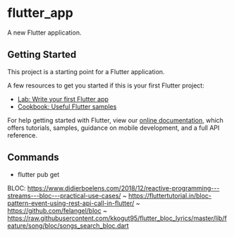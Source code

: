 # flutter_app

A new Flutter application.

## Getting Started

This project is a starting point for a Flutter application.

A few resources to get you started if this is your first Flutter project:

- [Lab: Write your first Flutter app](https://flutter.dev/docs/get-started/codelab)
- [Cookbook: Useful Flutter samples](https://flutter.dev/docs/cookbook)

For help getting started with Flutter, view our
[online documentation](https://flutter.dev/docs), which offers tutorials,
samples, guidance on mobile development, and a full API reference.

## Commands
 - flutter pub get

 BLOC: https://www.didierboelens.com/2018/12/reactive-programming---streams---bloc---practical-use-cases/
 ~ https://fluttertutorial.in/bloc-pattern-event-using-rest-api-call-in-flutter/
 ~ https://github.com/felangel/bloc
 ~ https://raw.githubusercontent.com/kkogut95/flutter_bloc_lyrics/master/lib/feature/song/bloc/songs_search_bloc.dart